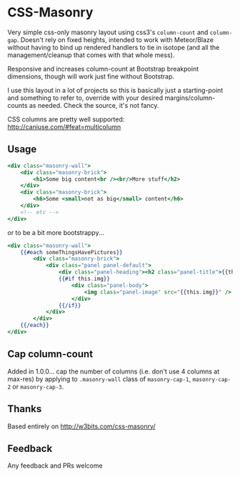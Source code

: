 # CSS-Masonry

Very simple css-only masonry layout using css3's `column-count` and `column-gap`. Doesn't rely on fixed heights, intended to work with Meteor/Blaze without having to bind up rendered handlers to tie in isotope (and all the management/cleanup that comes with that whole mess).

Responsive and increases column-count at Bootstrap breakpoint dimensions, though will work just fine without Bootstrap.

I use this layout in a lot of projects so this is basically just a starting-point and something to refer to, override with your desired margins/column-counts as needed. Check the source, it's not fancy.

CSS columns are pretty well supported: http://caniuse.com/#feat=multicolumn

## Usage

```handlebars
<div class="masonry-wall">
	<div class="masonry-brick">
		<h1>Some big content<br /><br/>More stuff</h2>
	</div>
	<div class="masonry-brick">
		<h6>Some <small>not as big</small> content</h6>
	</div>
	<!-- etc -->
</div>
```
or to be a bit more bootstrappy...
```handlebars
<div class="masonry-wall">
	{{#each someThingsHavePictures}}
		<div class="masonry-brick">
			<div class="panel panel-default">
				<div class="panel-heading"><h2 class="panel-title">{{this.name}}</h2></div>
				{{#if this.img}}
					<div class="panel-body">
						<img class="panel-image" src="{{this.img}}" />
					</div>
				{{/if}}
			</div>
		</div>
	{{/each}}
</div>
```

## Cap column-count

Added in 1.0.0... cap the number of columns (i.e. don't use 4 columns at max-res) by applying to `.masonry-wall` class of `masonry-cap-1`, `masonry-cap-2` or `masonry-cap-3`.

## Thanks

Based entirely on http://w3bits.com/css-masonry/

## Feedback 

Any feedback and PRs welcome